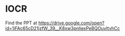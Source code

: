 # IOCR

Find the PPT at https://drive.google.com/open?id=1iFAc65cD21jzfW_39__K8xw3pnliexPeBQOuvItvhCc
